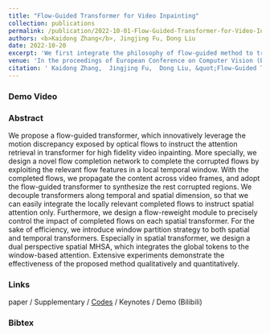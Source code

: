 ```yaml
---
title: "Flow-Guided Transformer for Video Inpainting"
collection: publications
permalink: /publication/2022-10-01-Flow-Guided-Transformer-for-Video-Inpainting
authors: <b>Kaidong Zhang</b>, Jingjing Fu, Dong Liu
date: 2022-10-20
excerpt: 'We first integrate the philosophy of flow-guided method to transformer for video inpainting with reasonable structure and detailed texture simultaneously. We exploit the local correlation of motion fields and adopt the motion discrepancy in the completed flows to guide the transformer-based content synthesis. We also design elaborated window-partition and spatial-temporal decoupled transformer strategy for the balance between efficiency and performance.'
venue: 'In the proceedings of European Conference on Computer Vision (ECCV)'
citation: ' Kaidong Zhang,  Jingjing Fu,  Dong Liu, &quot;Flow-Guided Transformer for Video Inpainting.&quot; In the proceedings of European Conference on Computer Vision (ECCV), 2022.'
---
```


### Demo Video

### Abstract
We propose a flow-guided transformer, which innovatively leverage the motion discrepancy exposed by optical flows to instruct the attention retrieval in transformer for high fidelity video inpainting. More specially, we design a novel flow completion network to complete the corrupted flows by exploiting the relevant flow features in a local temporal window. With the completed flows, we propagate the content across video frames, and adopt the flow-guided transformer to synthesize the rest corrupted regions. We decouple transformers along temporal and spatial dimension, so that we can easily integrate the locally relevant completed flows to instruct spatial attention only. Furthermore, we design a flow-reweight module to precisely control the impact of completed flows on each spatial transformer. For the sake of efficiency, we introduce window partition strategy to both spatial and temporal transformers. Especially in spatial transformer, we design a dual perspective spatial MHSA, which integrates the global tokens to the window-based attention. Extensive experiments demonstrate the effectiveness of the proposed method qualitatively and quantitatively.

### Links
paper / Supplementary / [Codes](https://github.com/hitachinsk/FGT) / Keynotes / Demo (Bilibili)

### Bibtex
